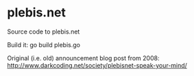 plebis.net
==========

Source code to plebis.net

Build it: go build plebis.go

Original (i.e. old) announcement blog post from 2008: http://www.darkcoding.net/society/plebisnet-speak-your-mind/
